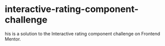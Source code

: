 # interactive-rating-component-challenge
his is a solution to the Interactive rating component challenge on Frontend Mentor.

